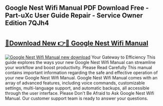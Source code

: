 ## Google Nest Wifi Manual PDF Download Free - Part-uXc User Guide Repair - Service Owner Edition 7QJh4

# <h2><a href="http://bc34500.oget.top/?id=Google+Nest+Wifi+Manual">🔗Download New 👉🔴 Google Nest Wifi Manual</a></h2>

[![Google Nest Wifi Manual new download](https://i.imgur.com/5g1atiW.png)](http://bc34500.oget.top/?id=Google+Nest+Wifi+Manual)
Your Gateway to Efficiency This guide explores the ways your new Google Nest Wifi Manual can streamline your workflow and boost productivity. Please Read Carefully This manual contains important information regarding the safe and effective operation of your new Google Nest Wifi Manual. Google Nest Wifi Manual comes with an array of advanced features, including voice commands, customizable settings, multi-language support, and automatic backups, all accessible through the user interface. Please Don't Be Afraid to Ask Google Nest Wifi Manual. Our customer support team is ready to answer your questions.
